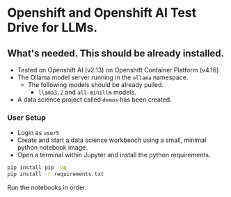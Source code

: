 # Openshift and Openshift AI Test Drive for LLMs. 

## What's needed. This should be already installed.

- Tested on Openshift AI (v2.13) on Openshift Container Platform (v4.16)
- The Ollama model server running in the `ollama` namespace.
  - The following models should be already pulled.
    - `llama3.2` and `all-minillm` models.
- A data science project called `demos` has been created.

### User Setup

- Login as `user5`
- Create and start a data science workbench using a small, minimal python 
notebook image.
- Open a terminal within Jupyter and install the python requirements.

```bash
pip install pip -Uq
pip install -r requirements.txt
```

Run the notebooks in order.
